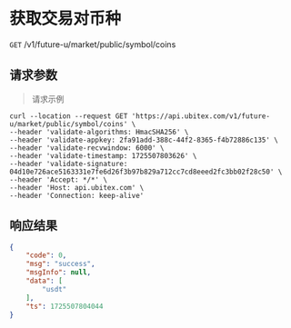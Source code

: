 # 获取交易对币种

`GET` /v1/future-u/market/public/symbol/coins

## 请求参数

> 请求示例

```shell
curl --location --request GET 'https://api.ubitex.com/v1/future-u/market/public/symbol/coins' \
--header 'validate-algorithms: HmacSHA256' \
--header 'validate-appkey: 2fa91add-388c-44f2-8365-f4b72886c135' \
--header 'validate-recvwindow: 6000' \
--header 'validate-timestamp: 1725507803626' \
--header 'validate-signature: 04d10e726ace5163331e7fe6d26f3b97b829a712cc7cd8eeed2fc3bb02f28c50' \
--header 'Accept: */*' \
--header 'Host: api.ubitex.com' \
--header 'Connection: keep-alive'
```

## 响应结果

```json
{
    "code": 0,
    "msg": "success",
    "msgInfo": null,
    "data": [
        "usdt"
    ],
    "ts": 1725507804044
}
```

